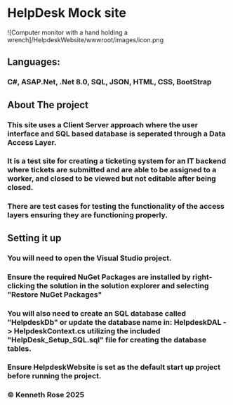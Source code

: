 # HelpDesk Mock site

![Computer monitor with a hand holding a wrench]/HelpdeskWebsite/wwwroot/images/icon.png

## Languages:
### C#, ASAP.Net, .Net 8.0, SQL, JSON, HTML, CSS, BootStrap

## About The project

### This site uses a Client Server approach where the user interface and SQL based database is seperated through a Data Access Layer.

### It is a test site for creating a ticketing system for an IT backend where tickets are submitted and are able to be assigned to a worker, and closed to be viewed but not editable after being closed.

### There are test cases for testing the functionality of the access layers ensuring they are functioning properly.

## Setting it up
### You will need to open the Visual Studio project.
### Ensure the required NuGet Packages are installed by right-clicking the solution in the solution explorer and selecting "Restore NuGet Packages"
### You will also need to create an SQL database called "HelpdeskDb" or update the database name in: HelpdeskDAL -> HelpdeskContext.cs utilizing the included "HelpDesk_Setup_SQL.sql" file for creating the database tables.
### Ensure HelpdeskWebsite is set as the default start up project before running the project.

### © Kenneth Rose 2025